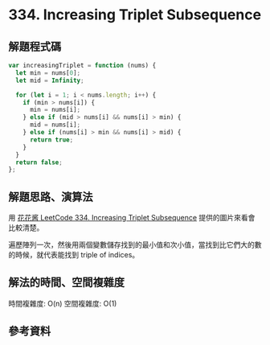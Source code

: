 # 334. Increasing Triplet Subsequence

## 解題程式碼

```javascript
var increasingTriplet = function (nums) {
  let min = nums[0];
  let mid = Infinity;

  for (let i = 1; i < nums.length; i++) {
    if (min > nums[i]) {
      min = nums[i];
    } else if (mid > nums[i] && nums[i] > min) {
      mid = nums[i];
    } else if (nums[i] > min && nums[i] > mid) {
      return true;
    }
  }
  return false;
};
```

## 解題思路、演算法

用 [花花酱 LeetCode 334. Increasing Triplet Subsequence](https://zxi.mytechroad.com/blog/greedy/leetcode-334-increasing-triplet-subsequence/) 提供的圖片來看會比較清楚。

遍歷陣列一次，然後用兩個變數儲存找到的最小值和次小值，當找到比它們大的數的時候，就代表能找到 triple of indices。

## 解法的時間、空間複雜度

時間複雜度: O(n)
空間複雜度: O(1)

## 參考資料
